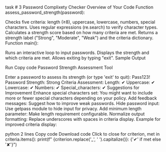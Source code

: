 task # 3
Password Complixety Checker
Overview of Your Code
Function assess_password_strength(password):

Checks five criteria: length (≥8), uppercase, lowercase, numbers, special characters.
Uses regular expressions (re.search) to verify character types.
Calculates a strength score based on how many criteria are met.
Returns a strength label ("Strong", "Moderate", "Weak") and the criteria dictionary.
Function main():

Runs an interactive loop to input passwords.
Displays the strength and which criteria are met.
Allows exiting by typing "exit".
Sample Output

Run
Copy code
Password Strength Assessment Tool

Enter a password to assess its strength (or type 'exit' to quit): Pass123!
Password Strength: Strong
Criteria Assessment:
  Length: ✔
  Uppercase: ✔
  Lowercase: ✔
  Numbers: ✔
  Special_characters: ✔
Suggestions for Improvement
Enhance special characters set: You might want to include more or fewer special characters depending on your policy.
Add feedback messages: Suggest how to improve weak passwords.
Hide password input: Use getpass module to hide input for privacy.
Add minimum length parameter: Make length requirement configurable.
Normalize output formatting: Replace underscores with spaces in criteria display.
Example for improved criteria display:

python
2 lines
Copy code
Download code
Click to close
for criterion, met in criteria.items():
print(f" {criterion.replace('_', ' ').capitalize()}: {'✔' if met else '✘'}")
